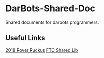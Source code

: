 # DarBots-Shared-Doc
Shared documents for darbots programmers.
## Useful Links
[2018 Rover Ruckus](2018)
[FTC Shared Lib](sharedlib)